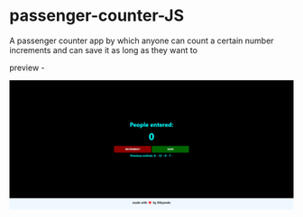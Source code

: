 # passenger-counter-JS
A passenger counter app by which anyone can count a certain number increments and can save it as long as they want to

preview - 

![](images/preview.png)
